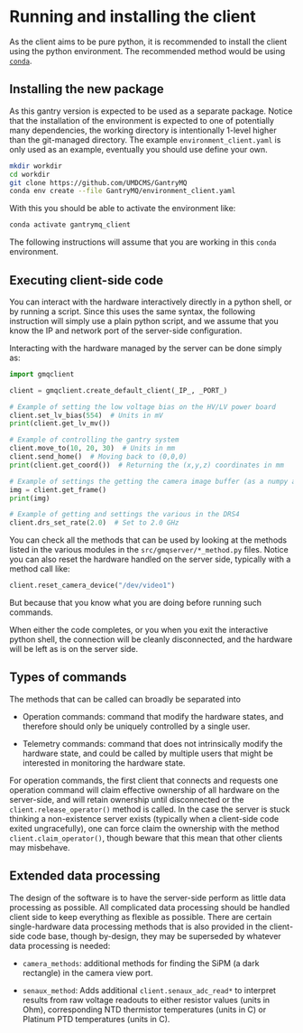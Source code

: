 # Running and installing the client

As the client aims to be pure python, it is recommended to install the client
using the python environment. The recommended method would be using
[`conda`][conda].

## Installing the new package

As this gantry version is expected to be used as a separate package. Notice
that the installation of the environment is expected to one of potentially many
dependencies, the working directory is intentionally 1-level higher than the
git-managed directory. The example `environment_client.yaml` is only used as an
example, eventually you should use define your own.

```bash
mkdir workdir
cd workdir
git clone https://github.com/UMDCMS/GantryMQ
conda env create --file GantryMQ/environment_client.yaml
```

With this you should be able to activate the environment like:

```bash
conda activate gantrymq_client
```

The following instructions will assume that you are working in this `conda`
environment.

## Executing client-side code

You can interact with the hardware interactively directly in a python shell, or
by running a script. Since this uses the same syntax, the following instruction
will simply use a plain python script, and we assume that you know the IP and
network port of the server-side configuration.

Interacting with the hardware managed by the server can be done simply as:

```python
import gmqclient

client = gmqclient.create_default_client(_IP_, _PORT_)

# Example of setting the low voltage bias on the HV/LV power board
client.set_lv_bias(554)  # Units in mV
print(client.get_lv_mv())

# Example of controlling the gantry system
client.move_to(10, 20, 30)  # Units in mm
client.send_home()  # Moving back to (0,0,0)
print(client.get_coord())  # Returning the (x,y,z) coordinates in mm

# Example of settings the getting the camera image buffer (as a numpy array)
img = client.get_frame()
print(img)

# Example of getting and settings the various in the DRS4
client.drs_set_rate(2.0)  # Set to 2.0 GHz
```

You can check all the methods that can be used by looking at the methods listed
in the various modules in the `src/gmqserver/*_method.py` files. Notice you can
also reset the hardware handled on the server side, typically with a method
call like:

```python
client.reset_camera_device("/dev/video1")
```

But because that you know what you are doing before running such commands.

When either the code completes, or you when you exit the interactive python
shell, the connection will be cleanly disconnected, and the hardware will be
left as is on the server side.

## Types of commands

The methods that can be called can broadly be separated into

- Operation commands: command that modify the hardware states, and therefore
  should only be uniquely controlled by a single user.

- Telemetry commands: command that does not intrinsically modify the hardware
  state, and could be called by multiple users that might be interested in
  monitoring the hardware state.

For operation commands, the first client that connects and requests one
operation command will claim effective ownership of all hardware on the
server-side, and will retain ownership until disconnected or the
`client.release_operator()` method is called. In the case the server is stuck
thinking a non-existence server exists (typically when a client-side code
exited ungracefully), one can force claim the ownership with the method
`client.claim_operator()`, though beware that this mean that other clients may
misbehave.

## Extended data processing

The design of the software is to have the server-side perform as little data
processing as possible. All complicated data processing should be handled
client side to keep everything as flexible as possible. There are certain
single-hardware data processing methods that is also provided in the
client-side code base, though by-design, they may be superseded by whatever
data processing is needed:

- `camera_methods`: additional methods for finding the SiPM (a dark rectangle)
  in the camera view port.

- `senaux_method`: Adds additional `client.senaux_adc_read*` to interpret
  results from raw voltage readouts to either resistor values (units in Ohm),
  corresponding NTD thermistor temperatures (units in C) or Platinum PTD
  temperatures (units in C).

[conda]: https://conda.io/projects/conda/en/latest/index.html
